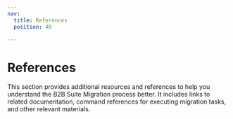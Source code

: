```yaml
---
nav:
  title: References
  position: 40

---
```


# References

This section provides additional resources and references to help you understand the B2B Suite Migration process better. It includes links to related documentation, command references for executing migration tasks, and other relevant materials.
